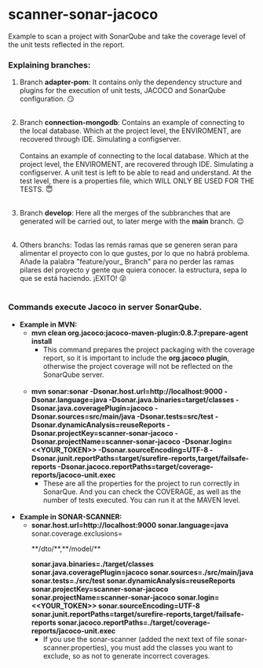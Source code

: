 # scanner-sonar-jacoco
Example to scan a project with SonarQube and take the coverage level of the unit tests reflected in the report.

### Explaining branches:

1. Branch **adapter-pom**:
   It contains only the dependency structure and plugins for the execution of unit tests, JACOCO and SonarQube configuration. :smirk:
   <br/><br/>

2. Branch **connection-mongodb**: Contains an example of connecting to the local database. Which at the project level, the ENVIROMENT, are recovered through IDE. Simulating a configserver.
   <br/><br/>
   Contains an example of connecting to the local database. Which at the project level, the ENVIROMENT, are recovered through IDE. Simulating a configserver.
   A unit test is left to be able to read and understand. At the test level, there is a properties file, which WILL ONLY BE USED FOR THE TESTS. :innocent: <br/><br/>

3. Branch **develop**: Here all the merges of the subbranches that are generated will be carried out, to later merge with the **main** branch. :wink: <br/><br/>
4. Others branchs: 	Todas las remás ramas que se generen seran para alimentar el proyecto con lo que gustes, por lo que no habrá problema.
   Añade la palabra "feature/your_ Branch" para no perder las ramas pilares del proyecto y gente que quiera conocer. la estructura, sepa lo que se está haciendo. ¡EXITO! :stuck_out_tongue_winking_eye:
   <br/><br/>

### Commands execute Jacoco in server SonarQube.
* **Example in MVN:**
  <br>
   * **mvn clean org.jacoco:jacoco-maven-plugin:0.8.7:prepare-agent install**
     <br>
      * This command prepares the project packaging with the coverage report, so it is important to include the **org.jacoco plugin**, otherwise the project coverage will not be reflected on the SonarQube server.
        <br/><br/>
   * **mvn sonar:sonar -Dsonar.host.url=http://localhost:9000 -Dsonar.language=java -Dsonar.java.binaries=target/classes -Dsonar.java.coveragePlugin=jacoco -Dsonar.sources=src/main/java -Dsonar.tests=src/test -Dsonar.dynamicAnalysis=reuseReports -Dsonar.projectKey=scanner-sonar-jacoco -Dsonar.projectName=scanner-sonar-jacoco -Dsonar.login=<<YOUR_TOKEN>> -Dsonar.sourceEncoding=UTF-8 -Dsonar.junit.reportPaths=target/surefire-reports,target/failsafe-reports -Dsonar.jacoco.reportPaths=target/coverage-reports/jacoco-unit.exec**
     <br>
      * These are all the properties for the project to run correctly in SonarQue.
        And you can check the COVERAGE, as well as the number of tests executed. You can run it at the MAVEN level.
        <br/><br/>
* **Example in SONAR-SCANNER:**
   * **sonar.host.url=http://localhost:9000
     sonar.language=java**
     sonar.coverage.exclusions=<p>&#42;&#42;/dto/&#42;&#42;,&#42;&#42;/model/&#42;&#42;</p>
     **sonar.java.binaries=./target/classes
     sonar.java.coveragePlugin=jacoco
     sonar.sources=./src/main/java
     sonar.tests=./src/test
     sonar.dynamicAnalysis=reuseReports
     sonar.projectKey=scanner-sonar-jacoco
     sonar.projectName=scanner-sonar-jacoco
     sonar.login=<<YOUR_TOKEN>>
     sonar.sourceEncoding=UTF-8
     sonar.junit.reportPaths=target/surefire-reports,target/failsafe-reports
     sonar.jacoco.reportPaths=./target/coverage-reports/jacoco-unit.exec**
     <br>
      * If you use the sonar-scanner (added the next text of file sonar-scanner.properties), you must add the classes you want to exclude, so as not to generate incorrect coverages.
        <br/><br/>